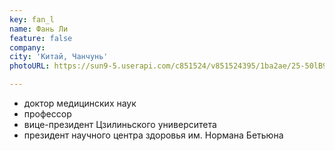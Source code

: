 ```yaml
---
key: fan_l
name: Фань Ли
feature: false
company: 
city: 'Китай, Чанчунь'
photoURL: https://sun9-5.userapi.com/c851524/v851524395/1ba2ae/25-50lB9T3U.jpg

---
```

- доктор медицинских наук
- профессор
- вице-президент Цзилиньского университета
- президент научного центра здоровья им. Нормана Бетьюна